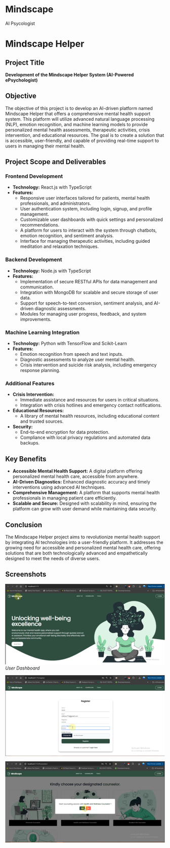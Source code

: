 # Mindscape
AI Psycologist
# Mindscape Helper

## Project Title
**Development of the Mindscape Helper System (AI-Powered ePsychologist)**

## Objective
The objective of this project is to develop an AI-driven platform named Mindscape Helper that offers a comprehensive mental health support system. This platform will utilize advanced natural language processing (NLP), emotion recognition, and machine learning models to provide personalized mental health assessments, therapeutic activities, crisis intervention, and educational resources. The goal is to create a solution that is accessible, user-friendly, and capable of providing real-time support to users in managing their mental health.

## Project Scope and Deliverables

### Frontend Development
- **Technology:** React.js with TypeScript
- **Features:**
  - Responsive user interfaces tailored for patients, mental health professionals, and administrators.
  - User authentication system, including login, signup, and profile management.
  - Customizable user dashboards with quick settings and personalized recommendations.
  - A platform for users to interact with the system through chatbots, emotion recognition, and sentiment analysis.
  - Interface for managing therapeutic activities, including guided meditation and relaxation techniques.

### Backend Development
- **Technology:** Node.js with TypeScript
- **Features:**
  - Implementation of secure RESTful APIs for data management and communication.
  - Integration with MongoDB for scalable and secure storage of user data.
  - Support for speech-to-text conversion, sentiment analysis, and AI-driven diagnostic assessments.
  - Modules for managing user progress, feedback, and system improvements.

### Machine Learning Integration
- **Technology:** Python with TensorFlow and Scikit-Learn
- **Features:**
  - Emotion recognition from speech and text inputs.
  - Diagnostic assessments to analyze user mental health.
  - Crisis intervention and suicide risk analysis, including emergency response planning.

### Additional Features
- **Crisis Intervention:**
  - Immediate assistance and resources for users in critical situations.
  - Integration with crisis hotlines and emergency contact notifications.
- **Educational Resources:**
  - A library of mental health resources, including educational content and trusted sources.
- **Security:**
  - End-to-end encryption for data protection.
  - Compliance with local privacy regulations and automated data backups.


## Key Benefits
- **Accessible Mental Health Support:** A digital platform offering personalized mental health care, accessible from anywhere.
- **AI-Driven Diagnostics:** Enhanced diagnostic accuracy and timely interventions using advanced AI techniques.
- **Comprehensive Management:** A platform that supports mental health professionals in managing patient care efficiently.
- **Scalable and Secure:** Designed with scalability in mind, ensuring the platform can grow with user demand while maintaining data security.


## Conclusion
The Mindscape Helper project aims to revolutionize mental health support by integrating AI technologies into a user-friendly platform. It addresses the growing need for accessible and personalized mental health care, offering solutions that are both technologically advanced and empathetically designed to meet the needs of diverse users.

## Screenshots
![Dashboard](Images/Home.png)
*User Dashboard*

![Register](Images/Register.png)

![AI Counseler](Images/AI.png)

